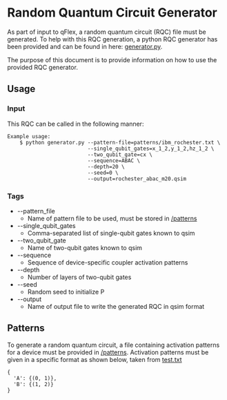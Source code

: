 # Random Quantum Circuit Generator

As part of input to qFlex, a random quantum circuit (RQC) file must be generated. 
To help with this RQC generation, a python RQC generator has been provided and can be found in here: [generator.py](/python/generator.py).

The purpose of this document is to provide information on how to use the provided
RQC generator.

## Usage

### Input

This RQC can be called in the following manner:
```
Example usage:
    $ python generator.py --pattern-file=patterns/ibm_rochester.txt \
                          --single_qubit_gates=x_1_2,y_1_2,hz_1_2 \
                          --two_qubit_gate=cx \
                          --sequence=ABAC \
                          --depth=20 \
                          --seed=0 \
                          --output=rochester_abac_m20.qsim
```

### Tags
* --pattern_file
    * Name of pattern file to be used, must be stored in [/patterns](/patterns)
* --single_qubit_gates
    * Comma-separated list of single-qubit gates known to qsim
* --two_qubit_gate
    * Name of two-qubit gates known to qsim
* --sequence
    * Sequence of device-specific coupler activation patterns
* --depth
    * Number of layers of two-qubit gates
* --seed
    * Random seed to initialize P
* --output
    * Name of output file to write the generated RQC in qsim format

## Patterns

To generate a random quantum circuit, a file containing activation patterns for a device must be provided in [/patterns](/patterns).
Activation patterns must be given in a specific format as shown below, taken from [test.txt](/patterns/test.txt)
```
{
  'A': {(0, 1)}, 
  'B': {(1, 2)} 
}
```

